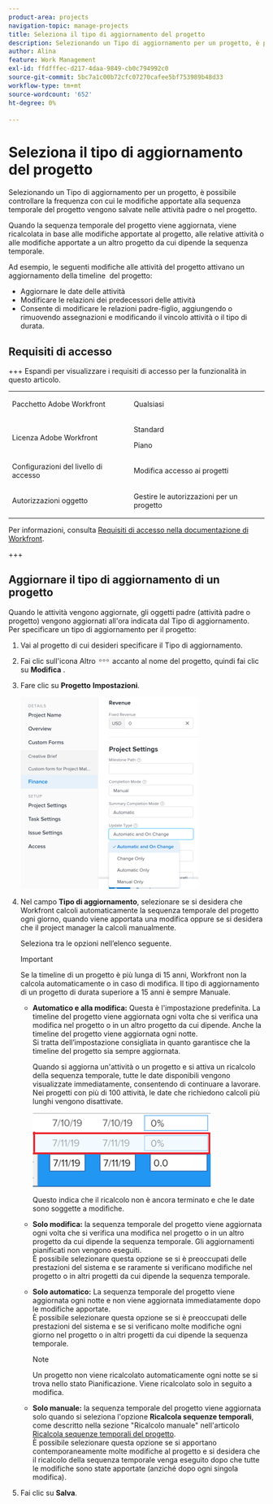 ```yaml
---
product-area: projects
navigation-topic: manage-projects
title: Seleziona il tipo di aggiornamento del progetto
description: Selezionando un Tipo di aggiornamento per un progetto, è possibile controllare la frequenza con cui le modifiche apportate alla sequenza temporale del progetto vengono salvate nelle attività padre o nel progetto.
author: Alina
feature: Work Management
exl-id: ffdfffec-d217-4daa-9849-cb0c794992c0
source-git-commit: 5bc7a1c00b72cfc07270cafee5bf753989b48d33
workflow-type: tm+mt
source-wordcount: '652'
ht-degree: 0%

---
```


# Seleziona il tipo di aggiornamento del progetto

Selezionando un Tipo di aggiornamento per un progetto, è possibile controllare la frequenza con cui le modifiche apportate alla sequenza temporale del progetto vengono salvate nelle attività padre o nel progetto.

Quando la sequenza temporale del progetto viene aggiornata, viene ricalcolata in base alle modifiche apportate al progetto, alle relative attività o alle modifiche apportate a un altro progetto da cui dipende la sequenza temporale.

Ad esempio, le seguenti modifiche alle attività del progetto attivano un aggiornamento della timeline  del progetto:

* Aggiornare le date delle attività
* Modificare le relazioni dei predecessori delle attività
* Consente di modificare le relazioni padre-figlio, aggiungendo o rimuovendo assegnazioni e modificando il vincolo attività o il tipo di durata.

## Requisiti di accesso

+++ Espandi per visualizzare i requisiti di accesso per la funzionalità in questo articolo. 

<table style="table-layout:auto"> 
 <col> 
 <col> 
 <tbody> 
  <tr> 
   <td role="rowheader">Pacchetto Adobe Workfront</td> 
   <td> <p>Qualsiasi</p> </td> 
  </tr> 
  <tr> 
   <td role="rowheader">Licenza Adobe Workfront</td> 
   <td><p>Standard</p> 
   <p>Piano</p> </td> 
  </tr> 
  <tr> 
   <td role="rowheader">Configurazioni del livello di accesso</td> 
   <td> <p>Modifica accesso ai progetti</p> </td> 
  </tr> 
  <tr> 
   <td role="rowheader">Autorizzazioni oggetto</td> 
   <td> <p>Gestire le autorizzazioni per un progetto</p> </td> 
  </tr> 
 </tbody> 
</table>

Per informazioni, consulta [Requisiti di accesso nella documentazione di Workfront](/help/quicksilver/administration-and-setup/add-users/access-levels-and-object-permissions/access-level-requirements-in-documentation.md).

+++

## Aggiornare il tipo di aggiornamento di un progetto

Quando le attività vengono aggiornate, gli oggetti padre (attività padre o progetto) vengono aggiornati all&#39;ora indicata dal Tipo di aggiornamento.  Per specificare un tipo di aggiornamento per il progetto:

1. Vai al progetto di cui desideri specificare il Tipo di aggiornamento.
1. Fai clic sull&#39;icona Altro ![Altro](assets/more-icon.png) accanto al nome del progetto, quindi fai clic su **Modifica** .

1. Fare clic su **Progetto** **Impostazioni**.

   ![](assets/update-type-field-on-project-edit-box-nwe-350x378.png)

1. Nel campo **Tipo di aggiornamento**, selezionare se si desidera che Workfront calcoli automaticamente la sequenza temporale del progetto ogni giorno, quando viene apportata una modifica oppure se si desidera che il project manager la calcoli manualmente.

   Seleziona tra le opzioni nell’elenco seguente. 

   >[!IMPORTANT]
   >
   >Se la timeline di un progetto è più lunga di 15 anni, Workfront non la calcola automaticamente o in caso di modifica. Il tipo di aggiornamento di un progetto di durata superiore a 15 anni è sempre Manuale.

   * **Automatico e alla modifica:** Questa è l&#39;impostazione predefinita. La timeline del progetto viene aggiornata ogni volta che si verifica una modifica nel progetto o in un altro progetto da cui dipende. Anche la timeline del progetto viene aggiornata ogni notte. \
     Si tratta dell’impostazione consigliata in quanto garantisce che la timeline del progetto sia sempre aggiornata.

     Quando si aggiorna un&#39;attività o un progetto e si attiva un ricalcolo della sequenza temporale, tutte le date disponibili vengono visualizzate immediatamente, consentendo di continuare a lavorare. Nei progetti con più di 100 attività, le date che richiedono calcoli più lunghi vengono disattivate.

     ![](assets/dates-dimmed-when-insline-editing-350x146.png)

     Questo indica che il ricalcolo non è ancora terminato e che le date sono soggette a modifiche.

   * **Solo modifica:** la sequenza temporale del progetto viene aggiornata ogni volta che si verifica una modifica nel progetto o in un altro progetto da cui dipende la sequenza temporale. Gli aggiornamenti pianificati non vengono eseguiti.\
     È possibile selezionare questa opzione se si è preoccupati delle prestazioni del sistema e se raramente si verificano modifiche nel progetto o in altri progetti da cui dipende la sequenza temporale.

   * **Solo automatico:** La sequenza temporale del progetto viene aggiornata ogni notte e non viene aggiornata immediatamente dopo le modifiche apportate.\
     È possibile selezionare questa opzione se si è preoccupati delle prestazioni del sistema e se si verificano molte modifiche ogni giorno nel progetto o in altri progetti da cui dipende la sequenza temporale.

     >[!NOTE]
     >
     >Un progetto non viene ricalcolato automaticamente ogni notte se si trova nello stato Pianificazione. Viene ricalcolato solo in seguito a modifica.

   * **Solo manuale:** la sequenza temporale del progetto viene aggiornata solo quando si seleziona l&#39;opzione **Ricalcola sequenze temporali**, come descritto nella sezione &quot;Ricalcolo manuale&quot; nell&#39;articolo [Ricalcola sequenze temporali del progetto](../../../manage-work/projects/manage-projects/recalculate-project-timeline.md).\
     È possibile selezionare questa opzione se si apportano contemporaneamente molte modifiche al progetto e si desidera che il ricalcolo della sequenza temporale venga eseguito dopo che tutte le modifiche sono state apportate (anziché dopo ogni singola modifica).

1. Fai clic su **Salva**.
